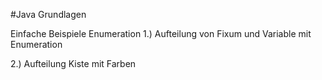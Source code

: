 #Java Grundlagen

Einfache Beispiele Enumeration
1.) Aufteilung von Fixum und Variable mit Enumeration

2.) Aufteilung Kiste mit Farben

